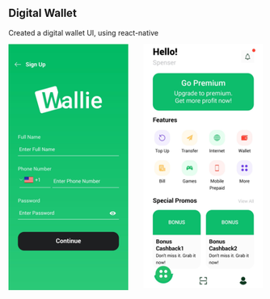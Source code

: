 ## Digital Wallet

Created a digital wallet UI, using react-native

<div style='display: grid; grid-template-columns: repeat(2, 1fr); grid-gap: 30px;'>
<img src='./assets/images/capture-1.jpg' style='width: 300px;' />

<img src='./assets/images/capture-2.jpg' style='width: 300px;' />
</div>
